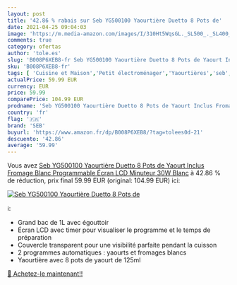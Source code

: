 ```yaml
---
layout: post
title: '42.86 % rabais sur Seb YG500100 Yaourtière Duetto 8 Pots de'
date: 2021-04-25 09:04:03
image: 'https://m.media-amazon.com/images/I/310Ht5WqsGL._SL500_._SL400_.jpg'
comments: true
category: ofertas
author: 'tole.es'
slug: 'B008P6XEB8-fr Seb YG500100 Yaourtière Duetto 8 Pots de Yaourt Inclus...'
sku: 'B008P6XEB8-fr'
tags: [ 'Cuisine et Maison','Petit électroménager','Yaourtières','seb','Électroménager spécialisé', ]
actualPrice: 59.99 EUR
currency: EUR
price: 59.99
comparePrice: 104.99 EUR
prodname: 'Seb YG500100 Yaourtière Duetto 8 Pots de Yaourt Inclus Fromage Blanc Programmable Écran LCD Minuteur 30W Blanc'
country: 'fr'
flag: '🇫🇷'
brand: 'SEB'
buyurl: 'https://www.amazon.fr/dp/B008P6XEB8/?tag=tolees0d-21'
descuento: '42.86'
average: '59.99'
---
```


Vous avez [Seb YG500100 Yaourtière Duetto 8 Pots de Yaourt Inclus Fromage Blanc Programmable Écran LCD Minuteur 30W Blanc](https://www.amazon.fr/dp/B008P6XEB8/?tag=tolees0d-21)  à  42.86 % de réduction, prix final  59.99 EUR (original: 104.99 EUR) ici:

[![Seb YG500100 Yaourtière Duetto 8 Pots de](https://m.media-amazon.com/images/I/310Ht5WqsGL._SL500_._SL400_.jpg)](https://www.amazon.fr/dp/B008P6XEB8/?tag=tolees0d-21)

ℹ️:

- Grand bac de 1L avec égouttoir
- Écran LCD avec timer pour visualiser le programme et le temps de préparation
- Couvercle transparent pour une visibilité parfaite pendant la cuisson
- 2 programmes automatiques : yaourts et fromages blancs
- Yaourtière avec 8 pots de yaourt de 125ml

[🛒 Achetez-le maintenant!!](https://www.amazon.fr/dp/B008P6XEB8/?tag=tolees0d-21)
